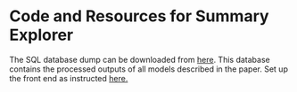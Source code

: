 # Code and Resources for Summary Explorer

The SQL database dump can be downloaded from [here](https://files.webis.de/summary-explorer/database/dbexport.sql). This database contains the processed outputs of all models described in the paper.
Set up the front end as instructed [here.](ui/README.md)
